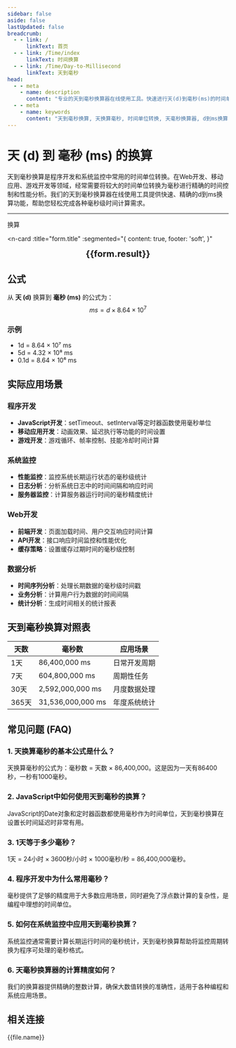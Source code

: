 ```yaml
---
sidebar: false
aside: false
lastUpdated: false
breadcrumb:
  - - link: /
      linkText: 首页
  - - link: /Time/index
      linkText: 时间换算
  - - link: /Time/Day-to-Millisecond
      linkText: 天到毫秒
head:
  - - meta
    - name: description
      content: "专业的天到毫秒换算器在线使用工具。快速进行天(d)到毫秒(ms)的时间单位转换，提供精确的换算公式和实用的时间计算功能。支持程序开发、系统监控等毫秒级时间换算应用场景。"
  - - meta
    - name: keywords
      content: "天到毫秒换算, 天换算毫秒, 时间单位转换, 天毫秒换算器, d到ms换算, 时间换算器在线使用, 程序开发时间, 天数转毫秒, 时间单位换算, 天转换毫秒, 毫秒换算, 时间转换器, 天换毫秒公式, 系统监控时间, JavaScript时间"
---
```

# 天 (d) 到 毫秒 (ms) 的换算

天到毫秒换算是程序开发和系统监控中常用的时间单位转换。在Web开发、移动应用、游戏开发等领域，经常需要将较大的时间单位转换为毫秒进行精确的时间控制和性能分析。我们的天到毫秒换算器在线使用工具提供快速、精确的d到ms换算功能，帮助您轻松完成各种毫秒级时间计算需求。

---
<script setup>
import { onMounted, reactive, inject, ref } from 'vue'
import { NButton,NForm ,NFormItem,NInput,NInputNumber,NSelect,NCard,useMessage,NGrid ,NGi  } from 'naive-ui'
import { defineClientComponent } from 'vitepress'
import { Time } from '../files';

const convert = inject('convert')

const seoKey = ['天到毫秒换算','天换算毫秒','时间单位转换','天毫秒换算器','d到ms换算','时间换算器在线使用','程序开发时间','天数转毫秒','天转换毫秒','毫秒换算','时间转换器','天换毫秒公式','系统监控时间','JavaScript时间','天','毫秒','时间换算','时间单位']

const form = reactive({
  number: null,
  result: '',
  title: '天到毫秒换算器',
})

const convertHandler = () => {
  if (form.number !== null && !isNaN(form.number)) {
    const convertedValue = parseFloat(form.number) * 86400000
    form.result = `${form.number}d = ${convertedValue.toFixed(0)}ms`
  } else {
    form.result = '请输入有效的数值。'
  }
}
</script>

<n-form size="large" :model="form">
  <n-form-item label="天 (d)">
    <n-input-number v-model:value="form.number" placeholder="输入天" style="width: 100%" />
  </n-form-item>
  <n-form-item>
    <n-button type="info" @click="convertHandler" block>换算</n-button>
  </n-form-item>
</n-form>

<n-card
  :title="form.title"
  :segmented="{
    content: true,
    footer: 'soft',
  }"
>
  <div  style="text-align:center;font-size:20px;">
    <strong>{{form.result}}</strong>
  </div>
  <template #footer>
    <div>
      <span v-for="item of seoKey" :key="item">{{item}}，</span>
    </div>
  </template>
</n-card>

## 公式

从 **天 (d)** 换算到 **毫秒 (ms)** 的公式为：
$$ ms = d \times 8.64 \times 10^{7} $$

### 示例
- 1d = 8.64 × 10⁷ ms
- 5d = 4.32 × 10⁸ ms
- 0.1d = 8.64 × 10⁶ ms

## 实际应用场景

### 程序开发
- **JavaScript开发**：setTimeout、setInterval等定时器函数使用毫秒单位
- **移动应用开发**：动画效果、延迟执行等功能的时间设置
- **游戏开发**：游戏循环、帧率控制、技能冷却时间计算

### 系统监控
- **性能监控**：监控系统长期运行状态的毫秒级统计
- **日志分析**：分析系统日志中的时间间隔和响应时间
- **服务器监控**：计算服务器运行时间的毫秒精度统计

### Web开发
- **前端开发**：页面加载时间、用户交互响应时间计算
- **API开发**：接口响应时间监控和性能优化
- **缓存策略**：设置缓存过期时间的毫秒级控制

### 数据分析
- **时间序列分析**：处理长期数据的毫秒级时间戳
- **业务分析**：计算用户行为数据的时间间隔
- **统计分析**：生成时间相关的统计报表

## 天到毫秒换算对照表

| 天数 | 毫秒数 | 应用场景 |
|------|--------|----------|
| 1天 | 86,400,000 ms | 日常开发周期 |
| 7天 | 604,800,000 ms | 周期性任务 |
| 30天 | 2,592,000,000 ms | 月度数据处理 |
| 365天 | 31,536,000,000 ms | 年度系统统计 |

## 常见问题 (FAQ)

### 1. 天换算毫秒的基本公式是什么？
天换算毫秒的公式为：毫秒数 = 天数 × 86,400,000。这是因为一天有86400秒，一秒有1000毫秒。

### 2. JavaScript中如何使用天到毫秒的换算？
JavaScript的Date对象和定时器函数都使用毫秒作为时间单位，天到毫秒换算在设置长时间延迟时非常有用。

### 3. 1天等于多少毫秒？
1天 = 24小时 × 3600秒/小时 × 1000毫秒/秒 = 86,400,000毫秒。

### 4. 程序开发中为什么常用毫秒？
毫秒提供了足够的精度用于大多数应用场景，同时避免了浮点数计算的复杂性，是编程中理想的时间单位。

### 5. 如何在系统监控中应用天到毫秒换算？
系统监控通常需要计算长期运行时间的毫秒统计，天到毫秒换算帮助将监控周期转换为程序可处理的毫秒格式。

### 6. 天毫秒换算器的计算精度如何？
我们的换算器提供精确的整数计算，确保大数值转换的准确性，适用于各种编程和系统应用场景。
## 相关连接
<n-grid x-gap="12" :cols="2">
  <n-gi v-for="(file, index) in Time" :key="index">
    <n-button
      text
      tag="a"
      :href="file.path"
      type="info"
    >
      {{file.name}}
    </n-button>
  </n-gi>
</n-grid>